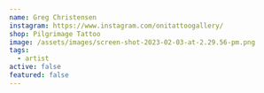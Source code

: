 ```yaml
---
name: Greg Christensen
instagram: https://www.instagram.com/onitattoogallery/
shop: Pilgrimage Tattoo
image: /assets/images/screen-shot-2023-02-03-at-2.29.56-pm.png
tags:
  - artist
active: false
featured: false
---
```

